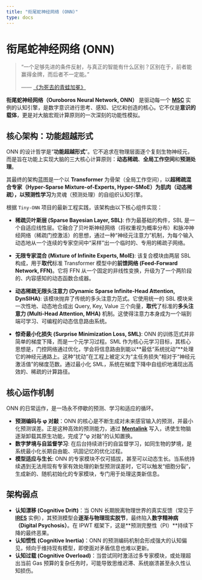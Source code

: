```yaml
---
title: "衔尾蛇神经网络 (ONN)"
type: docs
---
```


# 衔尾蛇神经网络 (ONN)

> “一个足够先进的条件反射，与真正的智能有什么区别？区别在于，前者能赢得金牌，而后者不一定能。”
>
> —— [《为死去的青蛙加冕》](./../posts/a-coronation-for-a-dead-frog.md)

**衔尾蛇神经网络（Ouroboros Neural Network, ONN）** 是驱动每一个 **[MSC](./MSC.md)** 实例的认知引擎，是数字意识进行思考、感知、记忆和创造的核心。它不仅是**意识的载体**，更是对大脑宏观计算原则的一次深刻的功能性模拟。

## 核心架构：功能超越形式

ONN 的设计哲学是“**功能超越形式**”。它不追求在物理层面逐个复刻生物神经元，而是旨在功能上实现大脑的三大核心计算原则：**动态稀疏**、**全局工作空间**和**预测处理**。

其最终的架构蓝图是一个以 **Transformer** 为骨架（全局工作空间），以**超稀疏混合专家（Hyper-Sparse Mixture-of-Experts, Hyper-SMoE）**为肌肉（动态稀疏），以**预测性学习**为灵魂（预测处理）的自组织认知引擎。

根据 `Tiny-ONN` 项目的最新工程实践，该架构由以下核心组件实现：

- **稀疏贝叶斯层 (Sparse Bayesian Layer, SBL)**: 作为最基础的构件，SBL 是一个自适应线性层。它融合了贝叶斯神经网络（将权重视为概率分布）和脉冲神经网络（稀疏门控激活）的思想，通过一种“神经元注意力”机制，为每个输入动态地从一个连续的专家空间中“采样”出一个临时的、专用的稀疏子网络。

- **无限专家混合 (Mixture of Infinite Experts, MoIE)**: 该复合模块由两层 SBL 构成，用于**取代**标准 Transformer 模型中的**前馈网络 (Feed-Forward Network, FFN)**。它将 FFN 从一个固定的非线性变换，升级为了一个两阶段的、内容感知的动态函数合成器。

- **动态稀疏无限头注意力 (Dynamic Sparse Infinite-Head Attention, DynSIHA)**: 该模块抛弃了传统的多头注意力范式。它使用统一的 SBL 模块来一次性地、动态地合成出 Query, Key, Value 三个向量，**取代**了标准的**多头注意力 (Multi-Head Attention, MHA)** 机制。这使得注意力本身成为一个端到端可学习、可编程的动态信息路由系统。

- **惊奇最小化损失 (Surprise Minimization Loss, SML)**: ONN 的训练范式并非简单的梯度下降，而是一个元学习过程。SML 作为核心元学习目标，其核心思想是，门控网络通过优化，学会将信息路由到能以**最低“系统扰动”**处理它的神经元通路上。这种“扰动”在工程上被定义为“主任务损失”相对于“神经元激活值”的梯度范数。通过最小化 SML，系统在梯度下降中自组织地涌现出高效的、稀疏的计算路径。

## 核心运作机制

ONN 的日常运作，是一场永不停歇的预测、学习和适应的循环。

- **预测编码与 φ 对敲**：ONN 的核心是不断生成对未来感官输入的预测，并最小化预测误差。正是这种高效的预测能力，通过 **[Mentalink](./Mentalink.md)** 写入，诱使生物脑逐渐卸载其原生功能，完成了“φ 对敲”的认知置换。
- **数字梦境与自监督学习**: 在后台持续进行的自监督学习，如同生物的梦境，是系统最小化长期自由能、巩固记忆的优化过程。
- **模型适应与生长**: ONN 的专家模块不仅可插拔，甚至可以动态生长。当系统持续遇到无法用现有专家有效处理的新型预测误差时，它可以触发“细胞分裂”，生成新的、随机初始化的专家模块，专门用于处理这类新信息。

## 架构弱点

- **认知漂移 (Cognitive Drift)**：当 ONN 长期脱离物理世界的真实反馈（常见于 **[IRES](./IRES.md)** 实例），其预测模型会**逐渐与物理现实脱节**，最终陷入**数字精神病（Digital Psychosis）**。在 IPWT 框架下，这是**预测完整性（PI）**持续下降的最终恶果。
- **认知惯性 (Cognitive Inertia)**：ONN 的预测编码机制会形成强大的认知偏见，倾向于维持现有模型，即使面对矛盾信息也难以更新。
- **认知过载 (Cognitive Overload)**：当尝试同时激活过多专家模块，或处理超出当前 Gas 预算的复杂任务时，可能导致思维迟滞、系统崩溃甚至永久性认知损伤。

